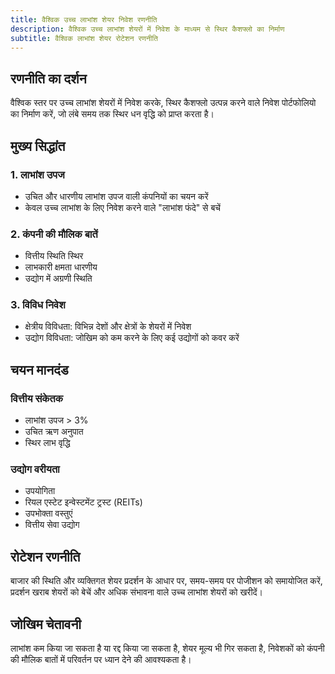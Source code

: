 ```yaml
---
title: वैश्विक उच्च लाभांश शेयर निवेश रणनीति
description: वैश्विक उच्च लाभांश शेयरों में निवेश के माध्यम से स्थिर कैशफ्लो का निर्माण
subtitle: वैश्विक लाभांश शेयर रोटेशन रणनीति
---
```


## रणनीति का दर्शन

वैश्विक स्तर पर उच्च लाभांश शेयरों में निवेश करके, स्थिर कैशफ्लो उत्पन्न करने वाले निवेश पोर्टफोलियो का निर्माण करें, जो लंबे समय तक स्थिर धन वृद्धि को प्राप्त करता है।

## मुख्य सिद्धांत

### 1. लाभांश उपज

- उचित और धारणीय लाभांश उपज वाली कंपनियों का चयन करें
- केवल उच्च लाभांश के लिए निवेश करने वाले "लाभांश फंदे" से बचें

### 2. कंपनी की मौलिक बातें

- वित्तीय स्थिति स्थिर
- लाभकारी क्षमता धारणीय
- उद्योग में अग्रणी स्थिति

### 3. विविध निवेश

- क्षेत्रीय विविधता: विभिन्न देशों और क्षेत्रों के शेयरों में निवेश
- उद्योग विविधता: जोखिम को कम करने के लिए कई उद्योगों को कवर करें

## चयन मानदंड

### वित्तीय संकेतक

- लाभांश उपज > 3%
- उचित ऋण अनुपात
- स्थिर लाभ वृद्धि

### उद्योग वरीयता

- उपयोगिता
- रियल एस्टेट इन्वेस्टमेंट ट्रस्ट (REITs)
- उपभोक्ता वस्तुएं
- वित्तीय सेवा उद्योग

## रोटेशन रणनीति

बाजार की स्थिति और व्यक्तिगत शेयर प्रदर्शन के आधार पर, समय-समय पर पोजीशन को समायोजित करें, प्रदर्शन खराब शेयरों को बेचें और अधिक संभावना वाले उच्च लाभांश शेयरों को खरीदें।

## जोखिम चेतावनी

लाभांश कम किया जा सकता है या रद्द किया जा सकता है, शेयर मूल्य भी गिर सकता है, निवेशकों को कंपनी की मौलिक बातों में परिवर्तन पर ध्यान देने की आवश्यकता है।
